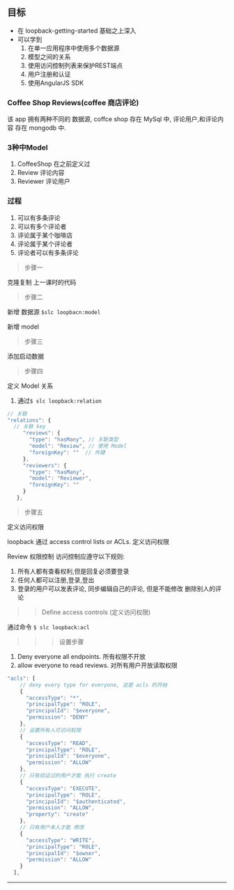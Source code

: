 ## 目标
- 在 loopback-getting-started 基础之上深入
- 可以学到
    1. 在单一应用程序中使用多个数据源
    2. 模型之间的关系
    3. 使用访问控制列表来保护REST端点
    4. 用户注册和认证
    5. 使用AngularJS SDK

### Coffee Shop Reviews(coffee 商店评论)
该 app 拥有两种不同的 数据源, coffce shop 存在 MySql 中, 评论用户,和评论内容 存在 mongodb 中.  

### 3种中Model

1. CoffeeShop 在之前定义过
2. Review  评论内容
3. Reviewer 评论用户

### 过程

1. 可以有多条评论
2. 可以有多个评论者
3. 评论属于某个咖啡店
4. 评论属于某个评论者
5. 评论者可以有多条评论


> 步骤一

克隆复制 上一课时的代码  

> 步骤二

新增 数据源 `$slc loopbacn:model`  

新增 model  

> 步骤三

添加启动数据  

> 步骤四

定义 Model 关系

1. 通过`$ slc loopback:relation`

```js
// 关联
"relations": {
  // 关联 key
     "reviews": {
       "type": "hasMany", // 关联类型
       "model": "Review", // 使用 Model
       "foreignKey": ""  // 外键
     },
     "reviewers": {
       "type": "hasMany",
       "model": "Reviewer",
       "foreignKey": ""
     }
   },
```


> 步骤五

定义访问权限

loopback 通过 access control lists or ACLs. 定义访问权限

Review 权限控制 访问控制应遵守以下规则:  

1. 所有人都有查看权利,但是回复必须要登录
2. 任何人都可以注册,登录,登出
3. 登录的用户可以发表评论, 同步编辑自己的评论, 但是不能修改 删除别人的评论

>> Define access controls (定义访问权限)

通过命令 `$ slc loopback:acl`

>>> 设置步骤
  1. Deny everyone all endpoints. 所有权限不开放
  2. allow everyone to read reviews. 对所有用户开放读取权限


```js
"acls": [
    // deny every type for everyone, 这是 acls 的开始
    {
      "accessType": "*",
      "principalType": "ROLE",
      "principalId": "$everyone",
      "permission": "DENY"
    },
    // 设置所有人可访问权限
    {
      "accessType": "READ",
      "principalType": "ROLE",
      "principalId": "$everyone",
      "permission": "ALLOW"
    },
    // 只有验证过的用户才能 执行 create
    {
      "accessType": "EXECUTE",
      "principalType": "ROLE",
      "principalId": "$authenticated",
      "permission": "ALLOW",
      "property": "create"
    },
    // 只有用户本人才能 修改
    {
      "accessType": "WRITE",
      "principalType": "ROLE",
      "principalId": "$owner",
      "permission": "ALLOW"
    }
  ],
```


- - -
